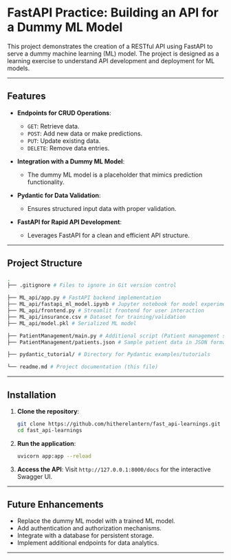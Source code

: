 # FastAPI Practice: Building an API for a Dummy ML Model

This project demonstrates the creation of a RESTful API using FastAPI to serve a dummy machine learning (ML) model. The project is designed as a learning exercise to understand API development and deployment for ML models.

---

## Features

* **Endpoints for CRUD Operations**:

  * `GET`: Retrieve data.
  * `POST`: Add new data or make predictions.
  * `PUT`: Update existing data.
  * `DELETE`: Remove data entries.

* **Integration with a Dummy ML Model**:

  * The dummy ML model is a placeholder that mimics prediction functionality.

* **Pydantic for Data Validation**:

  * Ensures structured input data with proper validation.

* **FastAPI for Rapid API Development**:

  * Leverages FastAPI for a clean and efficient API structure.

---

## Project Structure

```bash
.
├── .gitignore # Files to ignore in Git version control

├── ML_api/app.py # FastAPI backend implementation
├── ML_api/fastapi_ml_model.ipynb # Jupyter notebook for model experimentation
├── ML_api/frontend.py # Streamlit frontend for user interaction
├── ML_api/insurance.csv # Dataset for training/validation
├── ML_api/model.pkl # Serialized ML model

├── PatientManagement/main.py # Additional script (Patient management system dummy APIs using pydantic and fastapi)
├── PatientManagement/patients.json # Sample patient data in JSON format

├── pydantic_tutorial/ # Directory for Pydantic examples/tutorials

└── readme.md # Project documentation (this file)
```

---

## Installation

1. **Clone the repository**:

   ```bash
   git clone https://github.com/hitherelantern/fast_api-learnings.git
   cd fast_api-learnings
   ```


2. **Run the application**:

   ```bash
   uvicorn app:app --reload
   ```

4. **Access the API**:
   Visit `http://127.0.0.1:8000/docs` for the interactive Swagger UI.

---


## Future Enhancements

* Replace the dummy ML model with a trained ML model.
* Add authentication and authorization mechanisms.
* Integrate with a database for persistent storage.
* Implement additional endpoints for data analytics.

---

